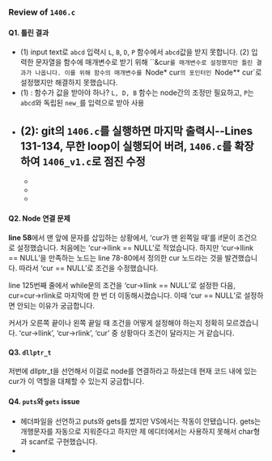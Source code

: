 ### Review of `1406.c`



#### Q1. 틀린 결과

- (1) input text로 `abcd` 입력시 `L`, `B`, `D`, `P` 함수에서 `abcd`값을 받지 못합니다. (2) 입력한 문자열을 함수에 매개변수로 받기 위해 ``&cur`를 매개변수로 설정했지만 틀린 결과가 나옵니다. 이를 위해 함수의 매개변수를 `Node* cur`의 포인터인 `Node** cur`로 설정했지만 해결하지 못했습니다.
- (1) :  함수가 값을 받아야 하나? `L, D, B` 함수는 node간의 조정만 필요하고, `P`는 `abcd`와 독립된 `new_`를 입력으로 받아 사용
- (2): git의  `1406.c`를 실행하면 마지막 출력시--**Lines 131-134**, 무한 loop이 실행되어 버려, `1406.c`를  확장하여 `1406_v1.c`로 점진 수정
  -  
  -  
  -  
  -  



#### Q2. Node 연결 문제

**line 58**에서 맨 앞에 문자를 삽입하는 상황에서, ‘cur가 맨 왼쪽일 때’를 if문이 조건으로 설정했습니다. 처음에는 ‘cur->llink == NULL’로 적었습니다. 하지만 ‘cur->llink == NULL’을 만족하는 노드는 line 78-80에서 정의한 cur 노드라는 것을 발견했습니다. 따라서 ‘cur == NULL’로 조건을 수정했습니다. 

line 125번째 줄에서 while문의 조건을 ‘cur->llink == NULL’로 설정한 다음, cur=cur->rlink로 마지막에 한 번 더 이동해시켰습니다. 이때 ‘cur == NULL’로 설정하면 안되는 이유가 궁금합니다. 

커서가 오른쪽 끝이나 왼쪽 끝일 때 조건을 어떻게 설정해야 하는지 정확히 모르겠습니다. ‘cur->llink’, ‘cur->rlink’, ‘cur’ 중 상황마다 조건이 달라지는 거 같습니다.



#### Q3. `dllptr_t`

저번에 dllptr_t을 선언해서 이걸로 node를 연결하라고 하셨는데 현재 코드 내에 있는 cur가 이 역할을 대체할 수 있는지 궁금합니다.



#### Q4. `puts`와 `gets` issue

- 헤더파일을 선언하고 puts와 gets를 썼지만 VS에서는 작동이 안됐습니다. gets는 개행문자를 자동으로 지워준다고 하지만 제 에디터에서는 사용하지 못해서 char형과 scanf로 구현했습니다.
- 